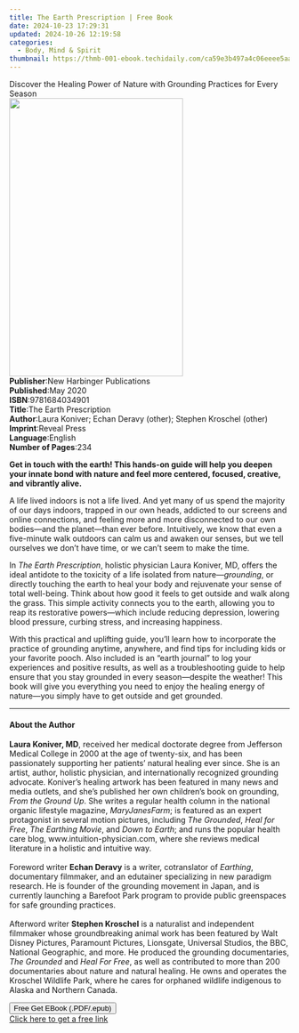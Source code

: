 ```yaml
---
title: The Earth Prescription | Free Book
date: 2024-10-23 17:29:31
updated: 2024-10-26 12:19:58
categories:
  - Body, Mind & Spirit
thumbnail: https://thmb-001-ebook.techidaily.com/ca59e3b497a4c06eeee5aa3e22868f0bae45d5d7c89b344baf4ba578070363de.jpg
---
```

<main id="book-container">
  <div class="flex flex-col">
    <div class="book-brief flex-1 py-6 px-4 sm:p-6 md:py-10 md:px-8">
      <!-- brief-->
      <div class="book-brief-main">
        Discover the Healing Power of Nature with Grounding Practices for Every
        Season
      </div>
    </div>
    <div
      class="book-meta-info flex-1 grid gap-4 col-start-1 col-end-3 row-start-1 sm:mb-6 sm:grid-cols-4 lg:gap-6 lg:col-start-2 lg:row-end-6 lg:row-span-6 lg:mb-0"
    >
      <div
        class="book-meta-info-left place-content-center mt-4 p-4 text-sm leading-6 col-start-2 col-span-2 dark:text-slate-400"
      >
        <img
          class="w-full h-500 object-cover rounded-lg sm:h-255 sm:col-span-2 lg:col-span-full"
          src="https://img-001-ebook.techidaily.com/7d89eebf21f156c63c46c616115e37a17bc2bec3b8acbbee036011cea848aa61.jpg"
          alt=""
          width="312"
          height="500"
        />
      </div>
      <div
        class="book-meta-info-right mt-2 col-start-1 row-start-2 col-span-3 self-center"
      >
        <!-- meta data  -->
        <div class="flex flex-col px-4 md:px-8">
          <div class="flex-1">
            <strong>Publisher</strong>:<span class="px-2"
              >New Harbinger Publications</span
            >
          </div>
          <div class="flex-1">
            <strong>Published</strong>:<span class="px-2">May 2020</span>
          </div>
          <div class="flex-1">
            <strong>ISBN</strong>:<span class="px-2">9781684034901</span>
          </div>
          <div class="flex-1">
            <strong>Title</strong>:<span class="px-2"
              >The Earth Prescription</span
            >
          </div>
          <div class="flex-1">
            <strong>Author</strong>:<span class="px-2"
              >Laura Koniver; Echan Deravy (other); Stephen Kroschel
              (other)</span
            >
          </div>
          <div class="flex-1">
            <strong>Imprint</strong>:<span class="px-2">Reveal Press</span>
          </div>
          <div class="flex-1">
            <strong>Language</strong>:<span class="px-2">English</span>
          </div>
          <div class="flex-1">
            <strong>Number of Pages</strong>:<span class="px-2">234</span>
          </div>
        </div>
      </div>
    </div>
    <div class="book-description flex-1 py-6 px-4 sm:p-6 md:py-10 md:px-8">
      <div class="book-description-main">
        <div accordion-content="" id="description">
          <p>
            <b
              >Get in touch with the earth! This hands-on guide will help you
              deepen your innate bond with nature and feel more centered,
              focused, creative, and vibrantly alive.</b
            >
          </p>
          <p>
            A life lived indoors is not a life lived. And yet many of us spend
            the majority of our days indoors, trapped in our own heads, addicted
            to our screens and online connections, and feeling more and more
            disconnected to our own bodies—and the planet—than ever before.
            Intuitively, we know that even a five-minute walk outdoors can calm
            us and awaken our senses, but we tell ourselves we don’t have time,
            or we can’t seem to make the time.
          </p>
          <p>
            In <i>The Earth Prescription</i>, holistic physician Laura Koniver,
            MD, offers the ideal antidote to the toxicity of a life isolated
            from nature—<i>grounding</i>, or directly touching the earth to heal
            your body and rejuvenate your sense of total well-being. Think about
            how good it feels to get outside and walk along the grass. This
            simple activity connects you to the earth, allowing you to reap its
            restorative powers—which include reducing depression, lowering blood
            pressure, curbing stress, and increasing happiness.
          </p>
          <p>
            With this practical and uplifting guide, you’ll learn how to
            incorporate the practice of grounding anytime, anywhere, and find
            tips for including kids or your favorite pooch. Also included is an
            “earth journal” to log your experiences and positive results, as
            well as a troubleshooting guide to help ensure that you stay
            grounded in every season—despite the weather! This book will give
            you everything you need to enjoy the healing energy of nature—you
            simply have to get outside and get grounded.
          </p>
        </div>
        <div class="accordion-fader"></div>
      </div>
    </div>
    <div class="book-excerpts flex-1 py-6 px-4 sm:p-6 md:py-10 md:px-8">
      <!-- excerpts-->
      <div class="book-excerpts-main">
        <hr />
        <h4 class="placeholder placeholder-heading">
          <span>About the Author</span>
        </h4>
        <p>
          <b>Laura Koniver, MD</b>, received her medical doctorate degree from
          Jefferson Medical College in 2000 at the age of twenty-six, and has
          been passionately supporting her patients’ natural healing ever since.
          She is an artist, author, holistic physician, and internationally
          recognized grounding advocate. Koniver’s healing artwork has been
          featured in many news and media outlets, and she’s published her own
          children’s book on grounding, <i>From the Ground Up</i>. She writes a
          regular health column in the national organic lifestyle magazine,
          <i>MaryJanesFarm</i>; is featured as an expert protagonist in several
          motion pictures, including <i>The Grounded</i>, <i>Heal for Free</i>,
          <i>The Earthing Movie</i>, and <i>Down to Earth</i>; and runs the
          popular health care blog, www.intuition-physician.com, where she
          reviews medical literature in a holistic and intuitive way.<br /><br />
          Foreword writer <b>Echan Deravy</b> is a writer, cotranslator of
          <i>Earthing</i>, documentary filmmaker, and an edutainer specializing
          in new paradigm research. He is founder of the grounding&nbsp;movement
          in Japan, and is currently launching a Barefoot Park program to
          provide public greenspaces for safe grounding practices.<br /><br />
          Afterword writer <b>Stephen Kroschel</b> is a naturalist and
          independent filmmaker whose groundbreaking animal work has been
          featured by Walt Disney Pictures, Paramount Pictures, Lionsgate,
          Universal Studios, the BBC, National Geographic, and more. He produced
          the grounding documentaries, <i>The Grounded</i> and
          <i>Heal For Free</i>, as well as contributed to more than 200
          documentaries about nature and natural healing. He owns and operates
          the Kroschel Wildlife Park, where he cares for orphaned wildlife
          indigenous to Alaska and Northern Canada.
        </p>
      </div>
    </div>
    <div
      class="book-about-author flex-1 py-6 px-4 sm:p-6 md:py-10 md:px-8"
    ></div>
    <div class="book-free-get flex-1 py-6 px-4 sm:p-6 md:py-10 md:px-8">
      <button
        id="btn-free-get"
        class="bg-blue-500 hover:bg-blue-700 text-white font-bold py-2 px-4 rounded"
      >
        Free Get EBook (.PDF/.epub)
      </button>
      <div id="countdown-display" class="px-2 text-lg mt-2"></div>
      <a
        id="free-link"
        class="hidden bg-blue-500 hover:bg-blue-700 text-white font-bold py-2 px-4 rounded"
        href="https://www.ebooks.com/en-us/book/209806253/the-earth-prescription/laura-koniver/"
        target="_blank"
        >Click here to get a free link</a
      >
    </div>
    <script>
      let countdownTime = 0;
      let countdownInterval = null;
      document
        .getElementById('btn-free-get')
        .addEventListener('click', startCountdown);
      function startCountdown() {
        countdownTime = new Date().getTime() + 60000 * 3;
        countdownInterval = setInterval(updateCountdown, 1000);
        document.getElementById('btn-free-get').disabled = true;
        document
          .getElementById('btn-free-get')
          .classList.add('bg-gray-500', 'cursor-not-allowed');
      }
      function updateCountdown() {
        let currentTime = new Date().getTime();
        let timeLeft = countdownTime - currentTime;
        let secondsLeft = Math.floor(timeLeft / 1000);
        document.getElementById('countdown-display').innerHTML =
          `Remaining time: ${secondsLeft} seconds.`;
        if (secondsLeft <= 0) {
          clearInterval(countdownInterval);
          document.getElementById('btn-free-get').classList.add('hidden');
          document.getElementById('free-link').classList.remove('hidden');
          document.getElementById('countdown-display').innerHTML = '';
        }
      }
    </script>
  </div>
</main>
